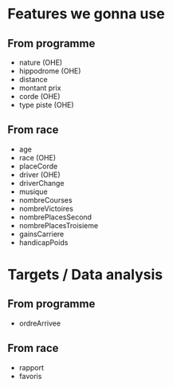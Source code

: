 # Features we gonna use

## From programme
- nature (OHE)
- hippodrome (OHE)
- distance
- montant prix
- corde (OHE)
- type piste (OHE)

## From race
- age
- race (OHE)
- placeCorde
- driver (OHE)
- driverChange
- musique
- nombreCourses
- nombreVictoires
- nombrePlacesSecond
- nombrePlacesTroisieme
- gainsCarriere
- handicapPoids


# Targets / Data analysis

## From programme
- ordreArrivee

## From race
- rapport
- favoris
